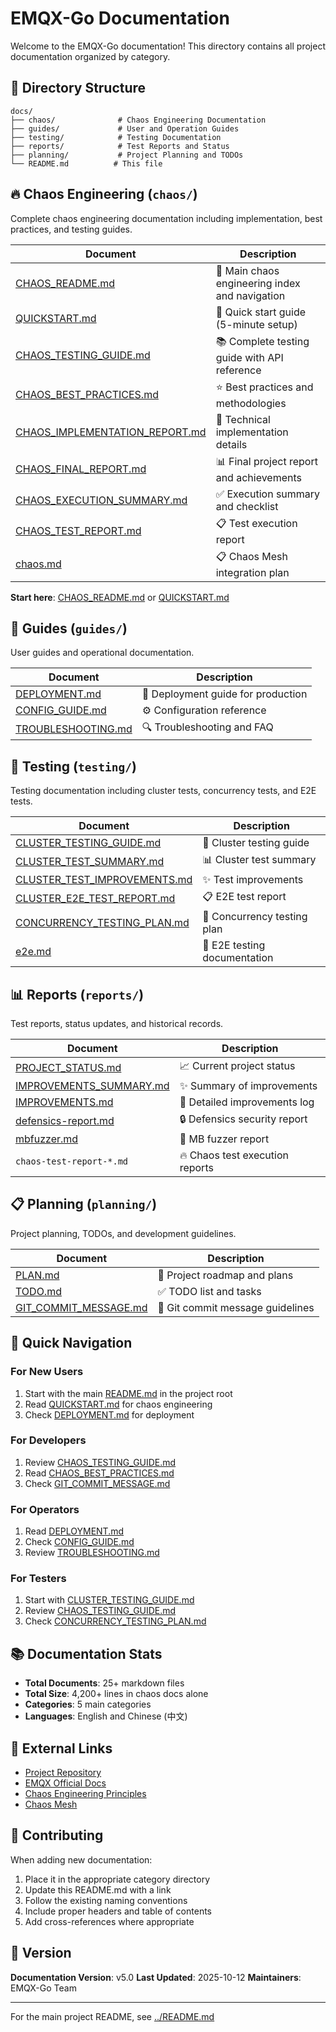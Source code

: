# EMQX-Go Documentation

Welcome to the EMQX-Go documentation! This directory contains all project documentation organized by category.

## 📂 Directory Structure

```
docs/
├── chaos/              # Chaos Engineering Documentation
├── guides/             # User and Operation Guides
├── testing/            # Testing Documentation
├── reports/            # Test Reports and Status
├── planning/           # Project Planning and TODOs
└── README.md          # This file
```

## 🔥 Chaos Engineering (`chaos/`)

Complete chaos engineering documentation including implementation, best practices, and testing guides.

| Document | Description |
|----------|-------------|
| [CHAOS_README.md](chaos/CHAOS_README.md) | 📖 Main chaos engineering index and navigation |
| [QUICKSTART.md](chaos/QUICKSTART.md) | 🚀 Quick start guide (5-minute setup) |
| [CHAOS_TESTING_GUIDE.md](chaos/CHAOS_TESTING_GUIDE.md) | 📚 Complete testing guide with API reference |
| [CHAOS_BEST_PRACTICES.md](chaos/CHAOS_BEST_PRACTICES.md) | ⭐ Best practices and methodologies |
| [CHAOS_IMPLEMENTATION_REPORT.md](chaos/CHAOS_IMPLEMENTATION_REPORT.md) | 🔧 Technical implementation details |
| [CHAOS_FINAL_REPORT.md](chaos/CHAOS_FINAL_REPORT.md) | 📊 Final project report and achievements |
| [CHAOS_EXECUTION_SUMMARY.md](chaos/CHAOS_EXECUTION_SUMMARY.md) | ✅ Execution summary and checklist |
| [CHAOS_TEST_REPORT.md](chaos/CHAOS_TEST_REPORT.md) | 📋 Test execution report |
| [chaos.md](chaos/chaos.md) | 📋 Chaos Mesh integration plan |

**Start here**: [CHAOS_README.md](chaos/CHAOS_README.md) or [QUICKSTART.md](chaos/QUICKSTART.md)

## 📖 Guides (`guides/`)

User guides and operational documentation.

| Document | Description |
|----------|-------------|
| [DEPLOYMENT.md](guides/DEPLOYMENT.md) | 🚀 Deployment guide for production |
| [CONFIG_GUIDE.md](guides/CONFIG_GUIDE.md) | ⚙️ Configuration reference |
| [TROUBLESHOOTING.md](guides/TROUBLESHOOTING.md) | 🔍 Troubleshooting and FAQ |

## 🧪 Testing (`testing/`)

Testing documentation including cluster tests, concurrency tests, and E2E tests.

| Document | Description |
|----------|-------------|
| [CLUSTER_TESTING_GUIDE.md](testing/CLUSTER_TESTING_GUIDE.md) | 📖 Cluster testing guide |
| [CLUSTER_TEST_SUMMARY.md](testing/CLUSTER_TEST_SUMMARY.md) | 📊 Cluster test summary |
| [CLUSTER_TEST_IMPROVEMENTS.md](testing/CLUSTER_TEST_IMPROVEMENTS.md) | ✨ Test improvements |
| [CLUSTER_E2E_TEST_REPORT.md](testing/CLUSTER_E2E_TEST_REPORT.md) | 📋 E2E test report |
| [CONCURRENCY_TESTING_PLAN.md](testing/CONCURRENCY_TESTING_PLAN.md) | 🔄 Concurrency testing plan |
| [e2e.md](testing/e2e.md) | 🎯 E2E testing documentation |

## 📊 Reports (`reports/`)

Test reports, status updates, and historical records.

| Document | Description |
|----------|-------------|
| [PROJECT_STATUS.md](reports/PROJECT_STATUS.md) | 📈 Current project status |
| [IMPROVEMENTS_SUMMARY.md](reports/IMPROVEMENTS_SUMMARY.md) | ✨ Summary of improvements |
| [IMPROVEMENTS.md](reports/IMPROVEMENTS.md) | 📝 Detailed improvements log |
| [defensics-report.md](reports/defensics-report.md) | 🔒 Defensics security report |
| [mbfuzzer.md](reports/mbfuzzer.md) | 🐛 MB fuzzer report |
| `chaos-test-report-*.md` | 🔥 Chaos test execution reports |

## 📋 Planning (`planning/`)

Project planning, TODOs, and development guidelines.

| Document | Description |
|----------|-------------|
| [PLAN.md](planning/PLAN.md) | 🎯 Project roadmap and plans |
| [TODO.md](planning/TODO.md) | ✅ TODO list and tasks |
| [GIT_COMMIT_MESSAGE.md](planning/GIT_COMMIT_MESSAGE.md) | 📝 Git commit message guidelines |

## 🚀 Quick Navigation

### For New Users
1. Start with the main [README.md](../README.md) in the project root
2. Read [QUICKSTART.md](chaos/QUICKSTART.md) for chaos engineering
3. Check [DEPLOYMENT.md](guides/DEPLOYMENT.md) for deployment

### For Developers
1. Review [CHAOS_TESTING_GUIDE.md](chaos/CHAOS_TESTING_GUIDE.md)
2. Read [CHAOS_BEST_PRACTICES.md](chaos/CHAOS_BEST_PRACTICES.md)
3. Check [GIT_COMMIT_MESSAGE.md](planning/GIT_COMMIT_MESSAGE.md)

### For Operators
1. Read [DEPLOYMENT.md](guides/DEPLOYMENT.md)
2. Check [CONFIG_GUIDE.md](guides/CONFIG_GUIDE.md)
3. Review [TROUBLESHOOTING.md](guides/TROUBLESHOOTING.md)

### For Testers
1. Start with [CLUSTER_TESTING_GUIDE.md](testing/CLUSTER_TESTING_GUIDE.md)
2. Review [CHAOS_TESTING_GUIDE.md](chaos/CHAOS_TESTING_GUIDE.md)
3. Check [CONCURRENCY_TESTING_PLAN.md](testing/CONCURRENCY_TESTING_PLAN.md)

## 📚 Documentation Stats

- **Total Documents**: 25+ markdown files
- **Total Size**: 4,200+ lines in chaos docs alone
- **Categories**: 5 main categories
- **Languages**: English and Chinese (中文)

## 🔗 External Links

- [Project Repository](https://github.com/turtacn/emqx-go)
- [EMQX Official Docs](https://www.emqx.io/docs)
- [Chaos Engineering Principles](https://principlesofchaos.org/)
- [Chaos Mesh](https://chaos-mesh.org/)

## 📝 Contributing

When adding new documentation:

1. Place it in the appropriate category directory
2. Update this README.md with a link
3. Follow the existing naming conventions
4. Include proper headers and table of contents
5. Add cross-references where appropriate

## 🎯 Version

**Documentation Version**: v5.0
**Last Updated**: 2025-10-12
**Maintainers**: EMQX-Go Team

---

For the main project README, see [../README.md](../README.md)
